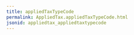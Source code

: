 ```yaml
---
title: appliedTaxTypeCode
permalink: AppliedTax.appliedTaxTypeCode.html
jsonid: appliedtax_appliedtaxtypecode
---
```

